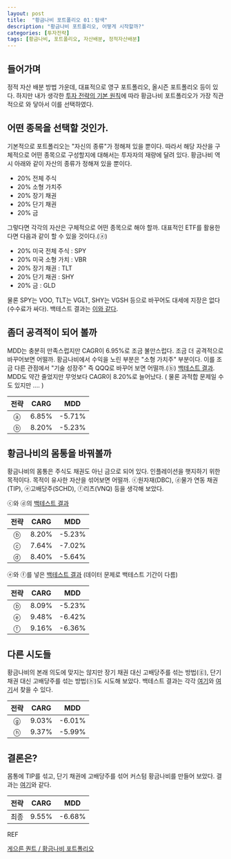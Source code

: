 ```yaml
---
layout: post
title:  "황금나비 포트폴리오 01：탐색"
description: "황금나비 포트폴리오, 어떻게 시작할까?"
categories: [투자전략]
tags: [황금나비, 포트폴리오, 자산배분, 정적자산배분]
---
```


## 들어가며

정적 자산 배분 방법 가운데, 대표적으로 영구 포트폴리오, 올시즌 포트폴리오 등이 있다. 하지만 내가 생각한 [투자 전략의 기본 원칙]()에 따라 황금나비 포트폴리오가 가장 직관적으로 와 닿아서 이를 선택하였다. 

## 어떤 종목을 선택할 것인가. 

기본적으로 포트폴리오는 "자신의 종류"가 정해져 있을 뿐이다. 따라서 해당 자산을 구체적으로 어떤 종목으로 구성할지에 대해서는 투자자의 재량에 달려 있다. 황금나비 역시 아래와 같이 자산의 종류가 정해져 있을 뿐이다. 

* 20% 전체 주식
* 20% 소형 가치주
* 20% 장기 채권
* 20% 단기 채권
* 20% 금

그렇다면 각각의 자산은 구체적으로 어떤 종목으로 해야 할까. 대표적인 ETF를 활용한다면 다음과 같이 할 수 있을 것이다.(ⓐ)

* 20% 미국 전체 주식 : SPY
* 20% 미국 소형 가치 : VBR
* 20% 장기 채권 : TLT
* 20% 단기 채권 : SHY
* 20% 금 : GLD

물론 SPY는 VOO, TLT는 VGLT, SHY는 VGSH 등으로 바꾸어도 대세에 지장은 없다(수수료가 싸다). 백테스트 결과는 [이와 같다](https://www.portfoliovisualizer.com/backtest-portfolio?s=y&timePeriod=4&startYear=2010&firstMonth=1&endYear=2019&lastMonth=12&calendarAligned=true&includeYTD=false&initialAmount=10000&annualOperation=0&annualAdjustment=0&inflationAdjusted=true&annualPercentage=0.0&frequency=4&rebalanceType=1&absoluteDeviation=5.0&relativeDeviation=25.0&leverageType=0&leverageRatio=0.0&debtAmount=0&debtInterest=0.0&maintenanceMargin=25.0&leveragedBenchmark=false&reinvestDividends=true&showYield=false&showFactors=false&factorModel=3&benchmark=-1&benchmarkSymbol=SPY&portfolioNames=false&portfolioName1=Portfolio+1&portfolioName2=Portfolio+2&portfolioName3=Portfolio+3&symbol1=SPY&allocation1_1=20&allocation1_2=20&symbol2=VBR&allocation2_1=20&allocation2_2=20&symbol4=TLT&allocation4_1=20&symbol5=SHY&allocation5_1=20&symbol6=VGLT&allocation6_2=20&symbol7=VGSH&allocation7_2=20&symbol8=GLD&allocation8_1=20&allocation8_2=20).

## 좀더 공격적이 되어 볼까

MDD는 충분히 만족스럽지만 CAGR이 6.95%로 조금 불만스럽다. 조금 더 공격적으로 바꾸어보면 어떨까. 황금나비에서 수익을 노린 부분은 "소형 가치주" 부분이다. 이를 조금 다른 관점에서 "기술 성장주" 즉 QQQ로 바꾸어 보면 어떨까.(ⓑ) [백테스트 결과](https://www.portfoliovisualizer.com/backtest-portfolio?s=y&timePeriod=4&startYear=2010&firstMonth=1&endYear=2019&lastMonth=12&calendarAligned=true&includeYTD=false&initialAmount=10000&annualOperation=0&annualAdjustment=0&inflationAdjusted=true&annualPercentage=0.0&frequency=4&rebalanceType=1&absoluteDeviation=5.0&relativeDeviation=25.0&leverageType=0&leverageRatio=0.0&debtAmount=0&debtInterest=0.0&maintenanceMargin=25.0&leveragedBenchmark=false&reinvestDividends=true&showYield=false&showFactors=false&factorModel=3&benchmark=-1&benchmarkSymbol=SPY&portfolioNames=false&portfolioName1=Portfolio+1&portfolioName2=Portfolio+2&portfolioName3=Portfolio+3&symbol1=SPY&allocation1_1=20&allocation1_2=20&symbol2=VBR&allocation2_1=20&symbol3=QQQ&allocation3_2=20&symbol6=VGLT&allocation6_1=20&allocation6_2=20&symbol7=VGSH&allocation7_1=20&allocation7_2=20&symbol9=GLD&allocation9_1=20&allocation9_2=20). MDD도 약간 줄었지만 무엇보다 CAGR이 8.20%로 늘어났다. ( 물론 과적합 문제일 수도 있지만 .... )

| 전략 | CARG  | MDD  |
|:---:|:-----:|:----:|
| ⓐ  | 6.85% | -5.71% |
| ⓑ  | 8.20% | -5.23% |

## 황금나비의 몸통을 바꿔볼까

황금나비의 몸통은 주식도 채권도 아닌 금으로 되어 있다. 인플레이션을 햇지하기 위한 목적이다. 목적이 유사한 자산을 섞어보면 어떨까. ⓒ원자재(DBC), ⓓ물가 연동 채권(TIP), ⓔ고배당주(SCHD), ⓕ리츠(VNQ) 등을 생각해 보았다. 

ⓒ와 ⓓ의 [백테스트 결과](https://www.portfoliovisualizer.com/backtest-portfolio?s=y&timePeriod=4&startYear=2010&firstMonth=1&endYear=2019&lastMonth=12&calendarAligned=true&includeYTD=false&initialAmount=10000&annualOperation=0&annualAdjustment=0&inflationAdjusted=true&annualPercentage=0.0&frequency=4&rebalanceType=1&absoluteDeviation=5.0&relativeDeviation=25.0&leverageType=0&leverageRatio=0.0&debtAmount=0&debtInterest=0.0&maintenanceMargin=25.0&leveragedBenchmark=false&reinvestDividends=true&showYield=false&showFactors=false&factorModel=3&benchmark=-1&benchmarkSymbol=SPY&portfolioNames=false&portfolioName1=Portfolio+1&portfolioName2=Portfolio+2&portfolioName3=Portfolio+3&symbol1=SPY&allocation1_1=20&allocation1_2=20&allocation1_3=20&symbol2=VBR&symbol3=QQQ&allocation3_1=20&allocation3_2=20&allocation3_3=20&symbol6=VGLT&allocation6_1=20&allocation6_2=20&allocation6_3=20&symbol7=VGSH&allocation7_1=20&allocation7_2=20&allocation7_3=20&symbol8=GLD&allocation8_1=20&allocation8_2=10&allocation8_3=10&symbol9=DBC&allocation9_2=10&symbol10=TIP&allocation10_3=10)

| 전략 | CARG  | MDD  |
|:---:|:-----:|:----:|
| ⓑ  | 8.20% | -5.23% |
| ⓒ  | 7.64% | -7.02% |
| ⓓ  | 8.40% | -5.64% |

ⓔ와 ⓕ를 넣은 [백테스트 결과](https://www.portfoliovisualizer.com/backtest-portfolio?s=y&timePeriod=4&startYear=2010&firstMonth=1&endYear=2019&lastMonth=12&calendarAligned=true&includeYTD=false&initialAmount=10000&annualOperation=0&annualAdjustment=0&inflationAdjusted=true&annualPercentage=0.0&frequency=4&rebalanceType=1&absoluteDeviation=5.0&relativeDeviation=25.0&leverageType=0&leverageRatio=0.0&debtAmount=0&debtInterest=0.0&maintenanceMargin=25.0&leveragedBenchmark=false&reinvestDividends=true&showYield=false&showFactors=false&factorModel=3&benchmark=-1&benchmarkSymbol=SPY&portfolioNames=false&portfolioName1=Portfolio+1&portfolioName2=Portfolio+2&portfolioName3=Portfolio+3&symbol1=SPY&allocation1_1=20&allocation1_2=20&allocation1_3=20&symbol2=VBR&symbol3=QQQ&allocation3_1=20&allocation3_2=20&allocation3_3=20&symbol6=VGLT&allocation6_1=20&allocation6_2=20&allocation6_3=20&symbol7=VGSH&allocation7_1=20&allocation7_2=20&allocation7_3=20&symbol8=GLD&allocation8_1=20&allocation8_2=10&allocation8_3=10&symbol9=SCHD&allocation9_2=10&symbol10=VNQ&allocation10_3=10) (데이터 문제로 백테스트 기간이 다름)

| 전략 | CARG  | MDD  |
|:---:|:-----:|:----:|
| ⓑ  | 8.09% | -5.23% |
| ⓔ  | 9.48% | -6.42% |
| ⓕ  | 9.16% | -6.36% |

## 다른 시도들 

황금나비의 본래 의도에 맞지는 않지만 장기 채권 대신 고배당주를 섞는 방법(ⓖ), 단기 채권 대신 고배당주를 섞는 방법(ⓗ)도 시도해 보았다. 백테스트 결과는 각각 [여기](https://www.portfoliovisualizer.com/backtest-portfolio?s=y&timePeriod=4&startYear=2010&firstMonth=1&endYear=2019&lastMonth=12&calendarAligned=true&includeYTD=false&initialAmount=10000&annualOperation=0&annualAdjustment=0&inflationAdjusted=true&annualPercentage=0.0&frequency=4&rebalanceType=1&absoluteDeviation=5.0&relativeDeviation=25.0&leverageType=0&leverageRatio=0.0&debtAmount=0&debtInterest=0.0&maintenanceMargin=25.0&leveragedBenchmark=false&reinvestDividends=true&showYield=false&showFactors=false&factorModel=3&benchmark=-1&benchmarkSymbol=SPY&portfolioNames=false&portfolioName1=Portfolio+1&portfolioName2=Portfolio+2&portfolioName3=Portfolio+3&symbol1=SPY&allocation1_1=20&allocation1_2=20&allocation1_3=20&symbol2=VBR&symbol3=QQQ&allocation3_1=20&allocation3_2=20&allocation3_3=20&symbol5=SCHD&allocation5_1=10&allocation5_2=10&allocation5_3=10&symbol6=VGLT&allocation6_1=10&allocation6_2=10&allocation6_3=10&symbol7=VGSH&allocation7_1=20&allocation7_2=20&allocation7_3=20&symbol8=GLD&allocation8_1=20&allocation8_2=10&allocation8_3=10&symbol9=DBC&allocation9_2=10&symbol10=TIP&allocation10_3=10)와 [여기](https://www.portfoliovisualizer.com/backtest-portfolio?s=y&timePeriod=4&startYear=2010&firstMonth=1&endYear=2019&lastMonth=12&calendarAligned=true&includeYTD=false&initialAmount=10000&annualOperation=0&annualAdjustment=0&inflationAdjusted=true&annualPercentage=0.0&frequency=4&rebalanceType=1&absoluteDeviation=5.0&relativeDeviation=25.0&leverageType=0&leverageRatio=0.0&debtAmount=0&debtInterest=0.0&maintenanceMargin=25.0&leveragedBenchmark=false&reinvestDividends=true&showYield=false&showFactors=false&factorModel=3&benchmark=-1&benchmarkSymbol=SPY&portfolioNames=false&portfolioName1=Portfolio+1&portfolioName2=Portfolio+2&portfolioName3=Portfolio+3&symbol1=SPY&allocation1_1=20&allocation1_2=20&allocation1_3=20&symbol2=VBR&symbol3=QQQ&allocation3_1=20&allocation3_2=20&allocation3_3=20&symbol5=SCHD&allocation5_1=10&allocation5_2=10&allocation5_3=10&symbol6=VGLT&allocation6_1=20&allocation6_2=20&allocation6_3=20&symbol7=VGSH&allocation7_1=10&allocation7_2=10&allocation7_3=10&symbol8=GLD&allocation8_1=20&allocation8_2=10&allocation8_3=10&symbol9=DBC&allocation9_2=10&symbol10=TIP&allocation10_3=10)서 찾을 수 있다. 

| 전략 | CARG  | MDD  |
|:---:|:-----:|:----:|
| ⓖ  | 9.03%  | -6.01% |
| ⓗ  | 9.37%  | -5.99% |

## 결론은?

몸통에 TIP를 섞고, 단기 채권에 고배당주를 섞어 커스텀 황금나비를 만들어 보았다. 결과는 [여기](https://www.portfoliovisualizer.com/backtest-portfolio?s=y&timePeriod=4&startYear=1985&firstMonth=1&endYear=2019&lastMonth=12&calendarAligned=true&includeYTD=false&initialAmount=10000&annualOperation=0&annualAdjustment=0&inflationAdjusted=true&annualPercentage=0.0&frequency=4&rebalanceType=1&absoluteDeviation=5.0&relativeDeviation=25.0&leverageType=0&leverageRatio=0.0&debtAmount=0&debtInterest=0.0&maintenanceMargin=25.0&leveragedBenchmark=false&reinvestDividends=true&showYield=false&showFactors=false&factorModel=3&benchmark=-1&benchmarkSymbol=SPY&portfolioNames=false&portfolioName1=Portfolio+1&portfolioName2=Portfolio+2&portfolioName3=Portfolio+3&symbol1=SPY&allocation1_1=20&allocation1_2=20&allocation1_3=20&symbol2=VBR&allocation2_1=20&symbol3=QQQ&allocation3_2=20&allocation3_3=20&symbol5=VGLT&allocation5_1=20&allocation5_2=20&allocation5_3=20&symbol6=VGSH&allocation6_1=10&allocation6_2=10&allocation6_3=10&symbol7=SCHD&allocation7_1=10&allocation7_2=10&allocation7_3=10&symbol8=GLD&allocation8_1=10&allocation8_2=10&allocation8_3=10&symbol9=TIP&allocation9_1=10&allocation9_2=10&symbol10=DBC&allocation10_3=10)와 같다. 

| 전략 | CARG  | MDD  |
|:---:|:-----:|:----:|
| 최종  | 9.55%  | -6.68% |


REF

[게으른 퀀트 / 황금나비 포트폴리오](https://lazyquant.xyz/docs/detail/%EC%9E%90%EC%82%B0%EB%B0%B0%EB%B6%84/12)